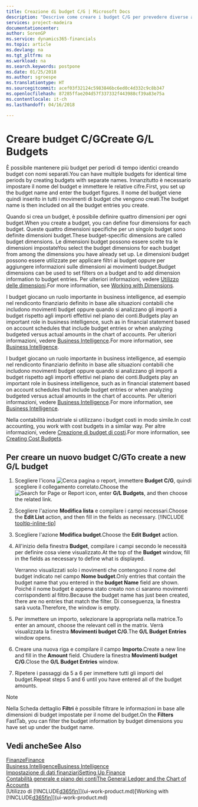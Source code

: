 ```yaml
---
title: Creazione di budget C/G | Microsoft Docs
description: "Descrive come creare i budget C/G per prevedere diverse attività finanziarie e assegnare le dimensioni per scopi di business intelligence."
services: project-madeira
documentationcenter: 
author: SorenGP
ms.service: dynamics365-financials
ms.topic: article
ms.devlang: na
ms.tgt_pltfrm: na
ms.workload: na
ms.search.keywords: postpone
ms.date: 01/25/2018
ms.author: sgroespe
ms.translationtype: HT
ms.sourcegitcommit: acef03f32124c5983846bc6ed0c4d332c9c8b347
ms.openlocfilehash: 87285ffae204d57f337332f443988cf39a83e75a
ms.contentlocale: it-ch
ms.lasthandoff: 04/16/2018

---
```

# <a name="create-gl-budgets"></a><span data-ttu-id="15739-103">Creare budget C/G</span><span class="sxs-lookup"><span data-stu-id="15739-103">Create G/L Budgets</span></span>
<span data-ttu-id="15739-104">È possibile mantenere più budget per periodi di tempo identici creando budget con nomi separati.</span><span class="sxs-lookup"><span data-stu-id="15739-104">You can have multiple budgets for identical time periods by creating budgets with separate names.</span></span> <span data-ttu-id="15739-105">Innanzitutto è necessario impostare il nome del budget e immettere le relative cifre.</span><span class="sxs-lookup"><span data-stu-id="15739-105">First, you set up the budget name and enter the budget figures.</span></span> <span data-ttu-id="15739-106">Il nome del budget viene quindi inserito in tutti i movimenti di budget che vengono creati.</span><span class="sxs-lookup"><span data-stu-id="15739-106">The budget name is then included on all the budget entries you create.</span></span>  

 <span data-ttu-id="15739-107">Quando si crea un budget, è possibile definire quattro dimensioni per ogni budget.</span><span class="sxs-lookup"><span data-stu-id="15739-107">When you create a budget, you can define four dimensions for each budget.</span></span> <span data-ttu-id="15739-108">Queste quattro dimensioni specifiche per un singolo budget sono definite dimensioni budget.</span><span class="sxs-lookup"><span data-stu-id="15739-108">These budget-specific dimensions are called budget dimensions.</span></span> <span data-ttu-id="15739-109">Le dimensioni budget possono essere scelte tra le dimensioni impostate</span><span class="sxs-lookup"><span data-stu-id="15739-109">You select the budget dimensions for each budget from among the dimensions you have already set up.</span></span> <span data-ttu-id="15739-110">Le dimensioni budget possono essere utilizzate per applicare filtri ai budget oppure per aggiungere informazioni sulle dimensioni ai movimenti budget.</span><span class="sxs-lookup"><span data-stu-id="15739-110">Budget dimensions can be used to set filters on a budget and to add dimension information to budget entries.</span></span> <span data-ttu-id="15739-111">Per ulteriori informazioni, vedere [Utilizzo delle dimensioni](finance-dimensions.md).</span><span class="sxs-lookup"><span data-stu-id="15739-111">For more information, see [Working with Dimensions](finance-dimensions.md).</span></span>

 <span data-ttu-id="15739-112">I budget giocano un ruolo importante in business intelligence, ad esempio nel rendiconto finanziario definito in base alle situazioni contabili che includono movimenti budget oppure quando si analizzano gli importi a budget rispetto agli importi effettivi nel piano dei conti.</span><span class="sxs-lookup"><span data-stu-id="15739-112">Budgets play an important role in business intelligence, such as in financial statement based on account schedules that include budget entries or when analyzing budgeted versus actual amounts in the chart of accounts.</span></span> <span data-ttu-id="15739-113">Per ulteriori informazioni, vedere [Business Intelligence](bi.md).</span><span class="sxs-lookup"><span data-stu-id="15739-113">For more information, see [Business Intelligence](bi.md).</span></span>

 <span data-ttu-id="15739-114">I budget giocano un ruolo importante in business intelligence, ad esempio nel rendiconto finanziario definito in base alle situazioni contabili che includono movimenti budget oppure quando si analizzano gli importi a budget rispetto agli importi effettivi nel piano dei conti.</span><span class="sxs-lookup"><span data-stu-id="15739-114">Budgets play an important role in business intelligence, such as in financial statement based on account schedules that include budget entries or when analyzing budgeted versus actual amounts in the chart of accounts.</span></span> <span data-ttu-id="15739-115">Per ulteriori informazioni, vedere [Business Intelligence](bi.md).</span><span class="sxs-lookup"><span data-stu-id="15739-115">For more information, see [Business Intelligence](bi.md).</span></span>

<span data-ttu-id="15739-116">Nella contabilità industriale si utilizzano i budget costi in modo simile.</span><span class="sxs-lookup"><span data-stu-id="15739-116">In cost accounting, you work with cost budgets in a similar way.</span></span> <span data-ttu-id="15739-117">Per altre informazioni, vedere [Creazione di budget di costi](finance-create-cost-budgets.md).</span><span class="sxs-lookup"><span data-stu-id="15739-117">For more information, see [Creating Cost Budgets](finance-create-cost-budgets.md).</span></span>    

## <a name="to-create-a-new-gl-budget"></a><span data-ttu-id="15739-118">Per creare un nuovo budget C/G</span><span class="sxs-lookup"><span data-stu-id="15739-118">To create a new G/L budget</span></span>  
1. <span data-ttu-id="15739-119">Scegliere l'icona ![Cerca pagina o report](media/ui-search/search_small.png "icona Cerca pagina o report"), immettere **Budget C/G**, quindi scegliere il collegamento correlato.</span><span class="sxs-lookup"><span data-stu-id="15739-119">Choose the ![Search for Page or Report](media/ui-search/search_small.png "Search for Page or Report icon") icon, enter **G/L Budgets**, and then choose the related link.</span></span>  
2. <span data-ttu-id="15739-120">Scegliere l'azione **Modifica lista** e compilare i campi necessari.</span><span class="sxs-lookup"><span data-stu-id="15739-120">Choose the **Edit List** action, and then fill in the fields as necessary.</span></span> [!INCLUDE [tooltip-inline-tip](includes/tooltip-inline-tip_md.md)]  
3. <span data-ttu-id="15739-121">Scegliere l'azione **Modifica budget**.</span><span class="sxs-lookup"><span data-stu-id="15739-121">Choose the **Edit Budget** action.</span></span>
4. <span data-ttu-id="15739-122">All'inizio della finestra **Budget**, compilare i campi secondo le necessità per definire cosa viene visualizzato.</span><span class="sxs-lookup"><span data-stu-id="15739-122">At the top of the **Budget** window, fill in the fields as necessary to define what is displayed.</span></span>  

    <span data-ttu-id="15739-123">Verranno visualizzati solo i movimenti che contengono il nome del budget indicato nel campo **Nome budget**.</span><span class="sxs-lookup"><span data-stu-id="15739-123">Only entries that contain the budget name that you entered in the **budget Name** field are shown.</span></span> <span data-ttu-id="15739-124">Poiché il nome budget è appena stato creato non ci saranno movimenti corrispondenti al filtro.</span><span class="sxs-lookup"><span data-stu-id="15739-124">Because the budget name has just been created, there are no entries that match the filter.</span></span> <span data-ttu-id="15739-125">Di conseguenza, la finestra sarà vuota.</span><span class="sxs-lookup"><span data-stu-id="15739-125">Therefore, the window is empty.</span></span>  
5. <span data-ttu-id="15739-126">Per immettere un importo, selezionare la appropriata nella matrice.</span><span class="sxs-lookup"><span data-stu-id="15739-126">To enter an amount, choose the relevant cell in the matrix.</span></span> <span data-ttu-id="15739-127">Verrà visualizzata la finestra **Movimenti budget C/G**.</span><span class="sxs-lookup"><span data-stu-id="15739-127">The **G/L Budget Entries** window opens.</span></span>  
6. <span data-ttu-id="15739-128">Creare una nuova riga e compilare il campo **Importo**.</span><span class="sxs-lookup"><span data-stu-id="15739-128">Create a new line and fill in the **Amount** field.</span></span> <span data-ttu-id="15739-129">Chiudere la finestra **Movimenti budget C/G**.</span><span class="sxs-lookup"><span data-stu-id="15739-129">Close the **G/L Budget Entries** window.</span></span>  
7. <span data-ttu-id="15739-130">Ripetere i passaggi da 5 a 6 per immettere tutti gli importi del budget.</span><span class="sxs-lookup"><span data-stu-id="15739-130">Repeat steps 5 and 6 until you have entered all of the budget amounts.</span></span>  

> [!NOTE]  
>  <span data-ttu-id="15739-131">Nella Scheda dettaglio **Filtri** è possibile filtrare le informazioni in base alle dimensioni di budget impostate per il nome del budget.</span><span class="sxs-lookup"><span data-stu-id="15739-131">On the **Filters** FastTab, you can filter the budget information by budget dimensions you have set up under the budget name.</span></span>   

## <a name="see-also"></a><span data-ttu-id="15739-132">Vedi anche</span><span class="sxs-lookup"><span data-stu-id="15739-132">See Also</span></span>
[<span data-ttu-id="15739-133">Finanze</span><span class="sxs-lookup"><span data-stu-id="15739-133">Finance</span></span>](finance.md)  
[<span data-ttu-id="15739-134">Business Intelligence</span><span class="sxs-lookup"><span data-stu-id="15739-134">Business Intelligence</span></span>](bi.md)  
[<span data-ttu-id="15739-135">Impostazione di dati finanziari</span><span class="sxs-lookup"><span data-stu-id="15739-135">Setting Up Finance</span></span>](finance-setup-finance.md)  
[<span data-ttu-id="15739-136">Contabilità generale e piano dei conti</span><span class="sxs-lookup"><span data-stu-id="15739-136">The General Ledger and the Chart of Accounts</span></span>](finance-general-ledger.md)  
<span data-ttu-id="15739-137">[Utilizzo di [!INCLUDE[d365fin](includes/d365fin_md.md)]](ui-work-product.md)</span><span class="sxs-lookup"><span data-stu-id="15739-137">[Working with [!INCLUDE[d365fin](includes/d365fin_md.md)]](ui-work-product.md)</span></span>  

